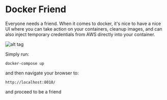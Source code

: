 # Docker Friend 
Everyone needs a friend. When it comes to docker, it's nice to have a nice UI where you can take action on your containers, cleanup images, and can also inject temporary credentials from AWS directly into your container. 


![alt tag](https://raw.githubusercontent.com/ktruckenmiller/docker-friend/master/docker-friend.png)




Simply run:

`docker-compose up`

and then navigate your browser to:

`http://localhost:8010/`

and proceed to be a friend



